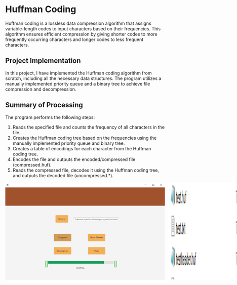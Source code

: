  <h1>Huffman Coding</h1>
  <p>
    Huffman coding is a lossless data compression algorithm that assigns variable-length codes to input characters based
    on their frequencies. This algorithm ensures efficient compression by giving shorter codes to more frequently occurring
    characters and longer codes to less frequent characters.
  </p>
  <h2>Project Implementation</h2>
  <p>
    In this project, I have implemented the Huffman coding algorithm from scratch, including all the necessary data structures.
    The program utilizes a manually implemented priority queue and a binary tree to achieve file compression and decompression.
  </p>
  <h2>Summary of Processing</h2>
  <p>
    The program performs the following steps:
  </p>
  <ol>
    <li>Reads the specified file and counts the frequency of all characters in the file.</li>
    <li>Creates the Huffman coding tree based on the frequencies using the manually implemented priority queue and binary tree.</li>
    <li>Creates a table of encodings for each character from the Huffman coding tree.</li>
    <li>Encodes the file and outputs the encoded/compressed file (compressed.huf).</li>
    <li>Reads the compressed file, decodes it using the Huffman coding tree, and outputs the decoded file (uncompressed.*).</li>
  </ol>

  <div style="display: flex;">
  <img src="screenshots/sc.PNG" alt="GUI" width="600" style="margin-right: 10px;">
  <img src="screenshots/test.PNG" alt="result" width="600" style="margin-right: 10px;">
</div>
